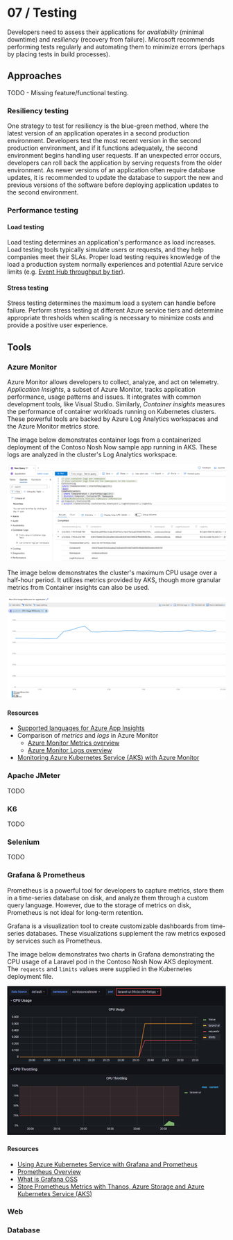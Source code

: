 # 07 / Testing

Developers need to assess their applications for *availability* (minimal downtime) and *resiliency* (recovery from failure). Microsoft recommends performing tests regularly and automating them to minimize errors (perhaps by placing tests in build processes).

## Approaches

TODO - Missing feature/functional testing.

### Resiliency testing

One strategy to test for resiliency is the blue-green method, where the latest version of an application operates in a second production environment. Developers test the most recent version in the second production environment, and if it functions adequately, the second environment begins handling user requests. If an unexpected error occurs, developers can roll back the application by serving requests from the older environment. As newer versions of an application often require database updates, it is recommended to update the database to support the new and previous versions of the software before deploying application updates to the second environment.

### Performance testing

#### Load testing

Load testing determines an application's performance as load increases. Load testing tools typically simulate users or requests, and they help companies meet their SLAs. Proper load testing requires knowledge of the load a production system normally experiences and potential Azure service limits (e.g. [Event Hub throughput by tier](https://docs.microsoft.com/azure/event-hubs/event-hubs-quotas#basic-vs-standard-vs-premium-vs-dedicated-tiers)).

#### Stress testing

Stress testing determines the maximum load a system can handle before failure. Perform stress testing at different Azure service tiers and determine appropriate thresholds when scaling is necessary to minimize costs and provide a positive user experience.

## Tools

### Azure Monitor

Azure Monitor allows developers to collect, analyze, and act on telemetry. *Application Insights*, a subset of Azure Monitor, tracks application performance, usage patterns and issues. It integrates with common development tools, like Visual Studio. Similarly, *Container insights* measures the performance of container workloads running on Kubernetes clusters. These powerful tools are backed by Azure Log Analytics workspaces and the Azure Monitor metrics store.

The image below demonstrates container logs from a containerized deployment of the Contoso Nosh Now sample app running in AKS. These logs are analyzed in the cluster's Log Analytics workspace.

![This image demonstrates container logs in the AKS cluster's Log Analytics workspace.](./media/container-logs-in-log-analytics.png "AKS cluster container logs")

The image below demonstrates the cluster's maximum CPU usage over a half-hour period. It utilizes metrics provided by AKS, though more granular metrics from Container insights can also be used.

![This image demonstrates the maximum CPU usage of the AKS cluster's nodes, a feature provided by metrics from AKS.](./media/metric-visualization.png "Maximum CPU usage graph")

#### Resources

- [Supported languages for Azure App Insights](https://docs.microsoft.com/azure/azure-monitor/app/platforms)
- Comparison of *metrics* and *logs* in Azure Monitor
  - [Azure Monitor Metrics overview](https://docs.microsoft.com/azure/azure-monitor/essentials/data-platform-metrics)
  - [Azure Monitor Logs overview](https://docs.microsoft.com/azure/azure-monitor/logs/data-platform-logs)
- [Monitoring Azure Kubernetes Service (AKS) with Azure Monitor](https://docs.microsoft.com/azure/aks/monitor-aks#scope-of-the-scenario)

### Apache JMeter

TODO

### K6 

TODO

### Selenium

TODO

### Grafana & Prometheus

Prometheus is a powerful tool for developers to capture metrics, store them in a time-series database on disk, and analyze them through a custom query language. However, due to the storage of metrics on disk, Prometheus is not ideal for long-term retention.

Grafana is a visualization tool to create customizable dashboards from time-series databases. These visualizations supplement the raw metrics exposed by services such as Prometheus.

The image below demonstrates two charts in Grafana demonstrating the CPU usage of a Laravel pod in the Contoso Nosh Now AKS deployment. The `requests` and `limits` values were supplied in the Kubernetes deployment file.

![This image demonstrates a dashboard in Grafana showing CPU usage for a pod.](./media/grafana-dashboard.png "Pod CPU usage in Grafana")

#### Resources

- [Using Azure Kubernetes Service with Grafana and Prometheus](https://techcommunity.microsoft.com/t5/apps-on-azure-blog/using-azure-kubernetes-service-with-grafana-and-prometheus/ba-p/3020459)
- [Prometheus Overview](https://prometheus.io/docs/introduction/overview)
- [What is Grafana OSS](https://grafana.com/docs/grafana/latest/introduction/oss-details/)
- [Store Prometheus Metrics with Thanos, Azure Storage and Azure Kubernetes Service (AKS)](https://techcommunity.microsoft.com/t5/apps-on-azure-blog/store-prometheus-metrics-with-thanos-azure-storage-and-azure/ba-p/3067849)

### Web

### Database
